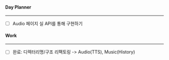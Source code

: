 
#### Day Planner
---
- [ ] Audio 페이지 실 API를 통해 구현하기


#### Work
---
- [ ] 완료: 디렉터리명/구조 리팩토링 -> Audio(TTS), Music(History)

